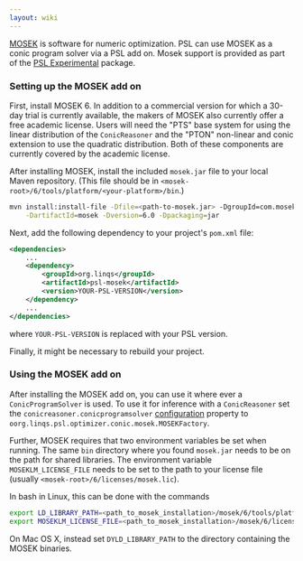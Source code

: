 ```yaml
---
layout: wiki
---
```


[MOSEK](http://www.mosek.com/) is software for numeric optimization. PSL can use MOSEK as a conic program solver via a PSL add on.
Mosek support is provided as part of the [PSL Experimental](https://github.com/linqs/psl-experimental) package.

### Setting up the MOSEK add on

First, install MOSEK 6. In addition to a commercial version for which a 30-day trial is currently available, the makers of MOSEK also currently offer a free academic license. Users will need the "PTS" base system for using the linear distribution of the `ConicReasoner` and the "PTON" non-linear and conic extension to use the quadratic distribution. Both of these components are currently covered by the academic license.

After installing MOSEK, install the included `mosek.jar` file to your local Maven repository. (This file should be in `<mosek-root>/6/tools/platform/<your-platform>/bin`.)

```sh
mvn install:install-file -Dfile=<path-to-mosek.jar> -DgroupId=com.mosek \
    -DartifactId=mosek -Dversion=6.0 -Dpackaging=jar
```

Next, add the following dependency to your project's `pom.xml` file:
```xml
<dependencies>
    ...
    <dependency>
        <groupId>org.linqs</groupId>
        <artifactId>psl-mosek</artifactId>
        <version>YOUR-PSL-VERSION</version>
    </dependency>
    ...
</dependencies>
```

where `YOUR-PSL-VERSION` is replaced with your PSL version.

Finally, it might be necessary to rebuild your project.

### Using the MOSEK add on

After installing the MOSEK add on, you can use it where ever a `ConicProgramSolver` is used. To use it for inference with a `ConicReasoner` set the `conicreasoner.conicprogramsolver` [configuration](configuration.md) property to `oorg.linqs.psl.optimizer.conic.mosek.MOSEKFactory`.

Further, MOSEK requires that two environment variables be set when running. The same `bin` directory where you found `mosek.jar` needs to be on the path for shared libraries. The environment variable `MOSEKLM_LICENSE_FILE` needs to be set to the path to your license file (usually `<mosek-root>/6/licenses/mosek.lic`).

In bash in Linux, this can be done with the commands

```sh
export LD_LIBRARY_PATH=<path_to_mosek_installation>/mosek/6/tools/platform/<platform>/bin
export MOSEKLM_LICENSE_FILE=<path_to_mosek_installation>/mosek/6/licenses/mosek.lic
```

On Mac OS X, instead set ```DYLD_LIBRARY_PATH``` to the directory containing the MOSEK binaries.